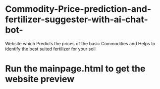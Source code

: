 # Commodity-Price-prediction-and-fertilizer-suggester-with-ai-chat-bot-
Website which Predicts the prices of the basic  Commodities and Helps to identify the best suited fertilizer for your soil
# Run the mainpage.html to get the website preview 
